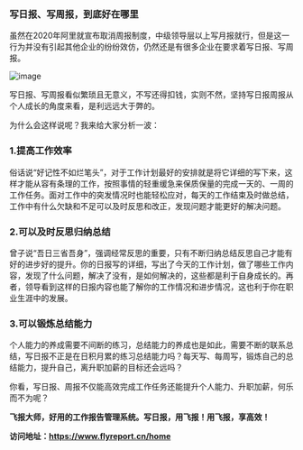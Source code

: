### 写日报、写周报，到底好在哪里
虽然在2020年阿里就宣布取消周报制度，中级领导层以上写月报就行，但是这一行为并没有引起其他企业的纷纷效仿，仍然还是有很多企业在要求着写日报、写周报。

![image](https://user-images.githubusercontent.com/111840061/187603262-917bc6a6-d62e-4bef-96f8-ee7301b057a3.png)

写日报、写周报看似繁琐且无意义，不写还得扣钱，实则不然，坚持写日报周报从个人成长的角度来看，是利远远大于弊的。

为什么会这样说呢？我来给大家分析一波：

### 1.提高工作效率

俗话说“好记性不如烂笔头”，对于工作计划最好的安排就是将它详细的写下来，这样才能从容有条理的工作，按照事情的轻重缓急来保质保量的完成一天的、一周的工作任务。面对工作中的突发情况时也能轻松应对，每天的工作结束及时做总结，工作中有什么欠缺和不足可以及时反思和改正，发现问题才能更好的解决问题。

### 2.可以及时反思归纳总结

曾子说“吾日三省吾身”，强调经常反思的重要，只有不断归纳总结反思自己才能有好的进步好的提升。你的日报写的详细，写出了今天的工作计划，做了哪些工作内容，发现了什么问题，解决了没有，是如何解决的，这些都是利于自身成长的。再者，领导看到这样的日报内容也能了解你的工作情况和进步情况，这也利于你在职业生涯中的发展。

### 3.可以锻炼总结能力

个人能力的养成需要不间断的练习，总结能力的养成也是如此，需要不断的联系总结，写日报不正是在日积月累的练习总结能力吗？每天写、每周写，锻炼自己的总结能力，提升自己，离升职加薪的目标还会远吗？

你看，写日报、周报不仅能高效完成工作任务还能提升个人能力、升职加薪，何乐而不为呢？

 **飞报大师，好用的工作报告管理系统。写日报，用飞报！用飞报，享高效！** 

 **访问地址：https://www.flyreport.cn/home** 
